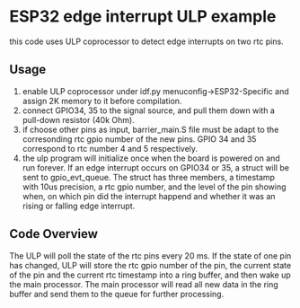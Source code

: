 # ESP32 edge interrupt ULP example
this code uses ULP coprocessor to detect edge interrupts on two rtc pins.
## Usage
1. enable ULP coprocessor under idf.py menuconfig->ESP32-Specific and assign 2K memory to it before compilation.
2. connect GPIO34, 35 to the signal source, and pull them down with a pull-down resistor (40k Ohm).
3. if choose other pins as input, barrier_main.S file must be adapt to the corresonding rtc gpio number of the new pins. GPIO 34 and 35 correspond to rtc number 4 and 5 respectively.
4. the ulp program will initialize once when the board is powered on and run forever. If an edge interrupt occurs on GPIO34 or 35, a struct will be sent to gpio_evt_queue. The struct has three members, a timestamp with 10us precision, a rtc gpio number, and the level of the pin showing when, on which pin did the interrupt happend and whether it was an rising or falling edge interrupt.
## Code Overview
The ULP will poll the state of the rtc pins every 20 ms. If the state of one pin has changed, ULP will store the rtc gpio number of the pin, the current state of the pin and the current rtc timestamp into a ring buffer, and then wake up the main processor. The main processor will read all new data in the ring buffer and send them to the queue for further processing.
